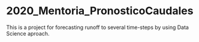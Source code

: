 # 2020_Mentoria_PronosticoCaudales

This is a project for forecasting runoff to several time-steps by using Data Science aproach.
